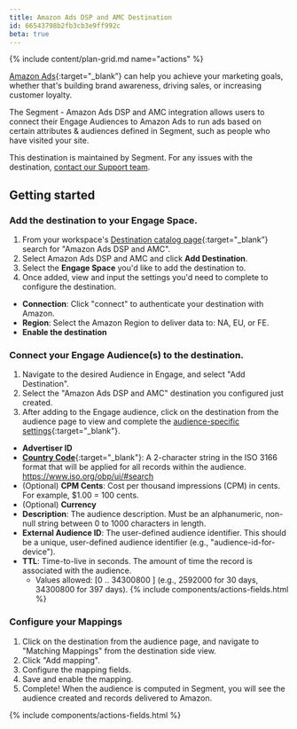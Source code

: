 ```yaml
---
title: Amazon Ads DSP and AMC Destination
id: 66543798b2fb3cb3e9ff992c
beta: true
---
```


{% include content/plan-grid.md name="actions" %}

[Amazon Ads](https://advertising.amazon.com/?utm_source=segmentio&utm_medium=docs&utm_campaign=partners){:target="_blank”} can help you achieve your marketing goals, whether that's building brand awareness, driving sales, or increasing customer loyalty. 

The Segment - Amazon Ads DSP and AMC integration allows users to connect their Engage Audiences to Amazon Ads to run ads based on certain attributes & audiences defined in Segment, such as people who have visited your site.
 
This destination is maintained by Segment. For any issues with the destination, [contact our Support team](mailto:friends@segment.com).

## Getting started

### Add the destination to your **Engage Space**. 


1. From your workspace's [Destination catalog page](https://app.segment.com/goto-my-workspace/destinations/catalog){:target="_blank”} search for "Amazon Ads DSP and AMC".
2. Select Amazon Ads DSP and AMC and click **Add Destination**.
3. Select the **Engage Space** you'd like to add the destination to.
4. Once added, view and input the settings you'd need to complete to configure the destination. 
- **Connection**: Click "connect" to authenticate your destination with Amazon.
- **Region**: Select the Amazon Region to deliver data to: NA, EU, or FE.
- **Enable the destination**

### Connect your Engage Audience(s) to the destination.

1. Navigate to the desired Audience in Engage, and select "Add Destination".
2. Select the "Amazon Ads DSP and AMC" destination you configured just created.
4. After adding to the Engage audience, click on the destination from the audience page to view and complete the [audience-specific settings](https://advertising.amazon.com/API/docs/en-us/amc-advertiser-audience#tag/Audience-Metadata){:target="_blank"}. 
- **Advertiser ID**
- [**Country Code**](https://advertising.amazon.com/API/docs/en-us/guides/amazon-marketing-cloud/audiences/audience-management-service#country-code){:target="_blank"}: A 2-character string in the ISO 3166 format that will be applied for all records within the audience. https://www.iso.org/obp/ui/#search 
- (Optional) **CPM Cents**: Cost per thousand impressions (CPM) in cents. For example, $1.00 = 100 cents.
- (Optional) **Currency**
- **Description**: The audience description. Must be an alphanumeric, non-null string between 0 to 1000 characters in length.
- **External Audience ID**: The user-defined audience identifier. This should be a unique, user-defined audience identifier (e.g., "audience-id-for-device").
- **TTL**: Time-to-live in seconds. The amount of time the record is associated with the audience. 
  - Values allowed: [0 .. 34300800 ] (e.g., 2592000 for 30 days, 34300800 for 397 days). 
{% include components/actions-fields.html %}

### Configure your Mappings

1. Click on the destination from the audience page, and navigate to "Matching Mappings" from the destination side view.
2. Click "Add mapping".
3. Configure the mapping fields.
4. Save and enable the mapping.
5. Complete! When the audience is computed in Segment, you will see the audience created and records delivered to Amazon.

{% include components/actions-fields.html %}

